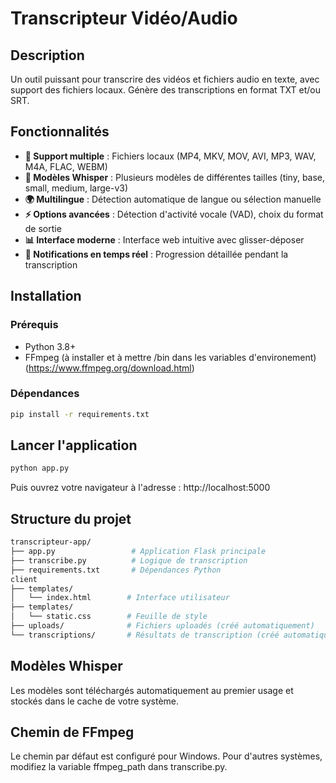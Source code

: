#  Transcripteur Vidéo/Audio

## Description
Un outil puissant pour transcrire des vidéos et fichiers audio en texte, avec support des fichiers locaux. Génère des transcriptions en format TXT et/ou SRT.

## Fonctionnalités
*   **🎯 Support multiple** : Fichiers locaux (MP4, MKV, MOV, AVI, MP3, WAV, M4A, FLAC, WEBM)
*   **🧠 Modèles Whisper** : Plusieurs modèles de différentes tailles (tiny, base, small, medium, large-v3)
*   **🌍 Multilingue** : Détection automatique de langue ou sélection manuelle
*   **⚡ Options avancées** : Détection d'activité vocale (VAD), choix du format de sortie
*   **📊 Interface moderne** : Interface web intuitive avec glisser-déposer
*   **🔔 Notifications en temps réel** : Progression détaillée pendant la transcription

## Installation

### Prérequis
*   Python 3.8+
*   FFmpeg (à installer et à mettre /bin dans les variables d'environement) (https://www.ffmpeg.org/download.html)

### Dépendances
```bash
pip install -r requirements.txt
```

## Lancer l'application
```bash
python app.py
```
Puis ouvrez votre navigateur à l'adresse : http://localhost:5000


## Structure du projet
```bash
transcripteur-app/
├── app.py                 # Application Flask principale
├── transcribe.py          # Logique de transcription
├── requirements.txt       # Dépendances Python
client
├── templates/
│   └── index.html        # Interface utilisateur
├── templates/
│   └── static.css        # Feuille de style
├── uploads/              # Fichiers uploadés (créé automatiquement)
└── transcriptions/       # Résultats de transcription (créé automatiquement)
```

## Modèles Whisper
Les modèles sont téléchargés automatiquement au premier usage et stockés dans le cache de votre système.

## Chemin de FFmpeg
Le chemin par défaut est configuré pour Windows. Pour d'autres systèmes, modifiez la variable ffmpeg_path dans transcribe.py.